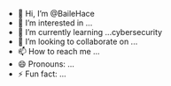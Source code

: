 - 👋 Hi, I’m @BaileHace
- 👀 I’m interested in ...
- 🌱 I’m currently learning ...cybersecurity
- 💞️ I’m looking to collaborate on ...
- 📫 How to reach me ...
- 😄 Pronouns: ...
- ⚡ Fun fact: ...

<!---
BaileHace/BaileHace is a ✨ special ✨ repository because its `README.md` (this file) appears on your GitHub profile.
You can click the Preview link to take a look at your changes.
--->
